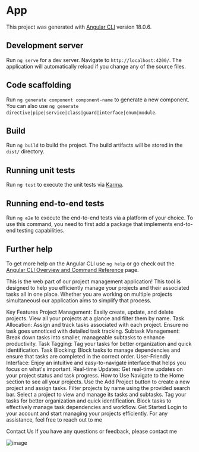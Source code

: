 # App

This project was generated with [Angular CLI](https://github.com/angular/angular-cli) version 18.0.6.

## Development server

Run `ng serve` for a dev server. Navigate to `http://localhost:4200/`. The application will automatically reload if you change any of the source files.

## Code scaffolding

Run `ng generate component component-name` to generate a new component. You can also use `ng generate directive|pipe|service|class|guard|interface|enum|module`.

## Build

Run `ng build` to build the project. The build artifacts will be stored in the `dist/` directory.

## Running unit tests

Run `ng test` to execute the unit tests via [Karma](https://karma-runner.github.io).

## Running end-to-end tests

Run `ng e2e` to execute the end-to-end tests via a platform of your choice. To use this command, you need to first add a package that implements end-to-end testing capabilities.

## Further help

To get more help on the Angular CLI use `ng help` or go check out the [Angular CLI Overview and Command Reference](https://angular.dev/tools/cli) page.



This is the web part of our project management application! This tool is designed to help you efficiently manage your projects and their associated tasks all in one place. Whether you are working on multiple projects simultaneousl our application aims to simplify that process.

Key Features Project Management: Easily create, update, and delete projects. View all your projects at a glance and filter them by name. Task Allocation: Assign and track tasks associated with each project. Ensure no task goes unnoticed with detailed task tracking. Subtask Management: Break down tasks into smaller, manageable subtasks to enhance productivity. Task Tagging: Tag your tasks for better organization and quick identification. Task Blocking: Block tasks to manage dependencies and ensure that tasks are completed in the correct order. User-Friendly Interface: Enjoy an intuitive and easy-to-navigate interface that helps you focus on what's important. Real-time Updates: Get real-time updates on your project status and task progress. How to Use Navigate to the Home section to see all your projects. Use the Add Project button to create a new project and assign tasks. Filter projects by name using the provided search bar. Select a project to view and manage its tasks and subtasks. Tag your tasks for better organization and quick identification. Block tasks to effectively manage task dependencies and workflow. Get Started Login to your account and start managing your projects efficiently. For any assistance, feel free to reach out to me

Contact Us If you have any questions or feedback, please contact me

![image](https://github.com/user-attachments/assets/a3e237fe-b1d8-406f-9267-2da40b14dadf)

